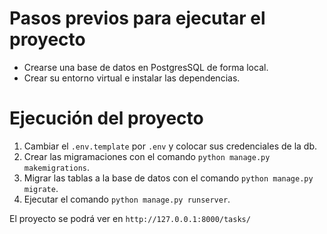 # Pasos previos para ejecutar el proyecto
* Crearse una base de datos en PostgresSQL de forma local.
* Crear su entorno virtual e instalar las dependencias. 

# Ejecución del proyecto
1. Cambiar el `.env.template` por `.env` y colocar sus credenciales de la db.
2. Crear las migramaciones con el comando `python manage.py makemigrations`.
3. Migrar las tablas a la base de datos con el comando `python manage.py migrate`.
4. Ejecutar el comando `python manage.py runserver`.

El proyecto se podrá ver en `http://127.0.0.1:8000/tasks/`

